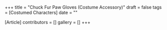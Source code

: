 +++
title = "Chuck Fur Paw Gloves (Costume Accessory)"
draft = false
tags = [Costumed Characters]
date = ""

[Article]
contributors = []
gallery = []
+++